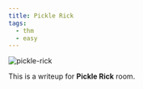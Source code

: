 ```yaml
---
title: Pickle Rick
tags:
  - thm
  - easy
---
```

![pickle-rick](https://github.com/user-attachments/assets/1aea1f39-fb6e-4c13-b6f1-fd28d4b79495)

This is a writeup for <b>Pickle Rick</b> room.
